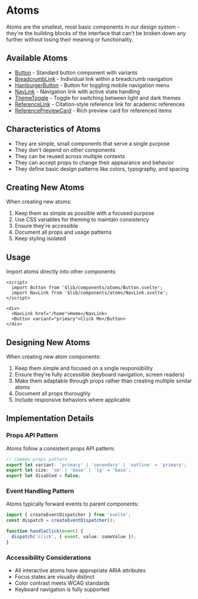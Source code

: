 # Atoms

Atoms are the smallest, most basic components in our design system - they're the building blocks of the interface that can't be broken down any further without losing their meaning or functionality.

## Available Atoms

- [Button](./Button.md) - Standard button component with variants
- [BreadcrumbLink](./BreadcrumbLink.md) - Individual link within a breadcrumb navigation
- [HamburgerButton](./HamburgerButton.md) - Button for toggling mobile navigation menu
- [NavLink](./NavLink.md) - Navigation link with active state handling
- [ThemeToggle](./ThemeToggle.md) - Toggle for switching between light and dark themes
- [ReferenceLink](./ReferenceLink.md) - Citation-style reference link for academic references
- [ReferencePreviewCard](./ReferencePreviewCard.md) - Rich preview card for referenced items

## Characteristics of Atoms

- They are simple, small components that serve a single purpose
- They don't depend on other components
- They can be reused across multiple contexts
- They can accept props to change their appearance and behavior
- They define basic design patterns like colors, typography, and spacing

## Creating New Atoms

When creating new atoms:

1. Keep them as simple as possible with a focused purpose
2. Use CSS variables for theming to maintain consistency
3. Ensure they're accessible
4. Document all props and usage patterns
5. Keep styling isolated

## Usage

Import atoms directly into other components:

```svelte
<script>
  import Button from '$lib/components/atoms/Button.svelte';
  import NavLink from '$lib/components/atoms/NavLink.svelte';
</script>

<div>
  <NavLink href="/home">Home</NavLink>
  <Button variant="primary">Click Me</Button>
</div>
```

## Designing New Atoms

When creating new atom components:

1. Keep them simple and focused on a single responsibility
2. Ensure they're fully accessible (keyboard navigation, screen readers)
3. Make them adaptable through props rather than creating multiple similar atoms
4. Document all props thoroughly
5. Include responsive behaviors where applicable

## Implementation Details

### Props API Pattern

Atoms follow a consistent props API pattern:

```typescript
// Common props pattern
export let variant: 'primary' | 'secondary' | 'outline' = 'primary';
export let size: 'sm' | 'base' | 'lg' = 'base';
export let disabled = false;
```

### Event Handling Pattern

Atoms typically forward events to parent components:

```typescript
import { createEventDispatcher } from 'svelte';
const dispatch = createEventDispatcher();

function handleClick(event) {
  dispatch('click', { event, value: someValue });
}
```

### Accessibility Considerations

- All interactive atoms have appropriate ARIA attributes
- Focus states are visually distinct
- Color contrast meets WCAG standards
- Keyboard navigation is fully supported
